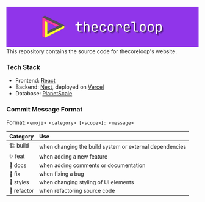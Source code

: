 ![thecoreloop logo](public/thecoreloop-logo.png)
This repository contains the source code for thecoreloop's website.

### Tech Stack
- Frontend: [React](https://react.dev/)
- Backend: [Next](https://nextjs.org/), deployed on [Vercel](https://vercel.com/)
- Database: [PlanetScale](https://planetscale.com/)


### Commit Message Format
Format: `<emoji> <category> [<scope>]: <message>`

| Category      | Use                                                     |
|---------------|:--------------------------------------------------------|
| 🏗️ build      | when changing the build system or external dependencies |
| ✨ feat       | when adding a new feature                               |
| 📝 docs       | when adding comments or documentation                   |
| 🐛 fix        | when fixing a bug                                       |
| 🎨 styles     | when changing styling of UI elements                    |
| 🔁 refactor   | when refactoring source code                            |

